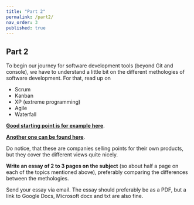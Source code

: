 ```yaml
---
title: "Part 2"
permalink: /part2/
nav_order: 3
published: true
---
```


## Part 2

To begin our journey for software development tools (beyond Git and console), we have to understand a little bit on the different methologies of software development. For that, read up on

* Scrum
* Kanban
* XP (extreme programming)
* Agile
* Waterfall

[**Good starting point is for example here**](https://www.smartsheet.com/agile-vs-scrum-vs-waterfall-vs-kanban). 

[**Another one can be found here**](https://dzone.com/articles/agile-framework-comparison-scrum-vs-kanban-vs-lean).

Do notice, that these are companies selling points for their own products, but they cover the different views quite nicely.

**Write an essay of 2 to 3 pages on the subject** (so about half a page on each of the topics mentioned above), preferably comparing the differences between the methologies. 

Send your essay via email. The essay should preferably be as a PDF, but a link to Google Docs, Microsoft docx and txt are also fine.

